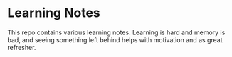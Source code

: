 # Learning Notes

This repo contains various learning notes. Learning is hard and memory is bad, and seeing something left behind helps with motivation and as great refresher.
